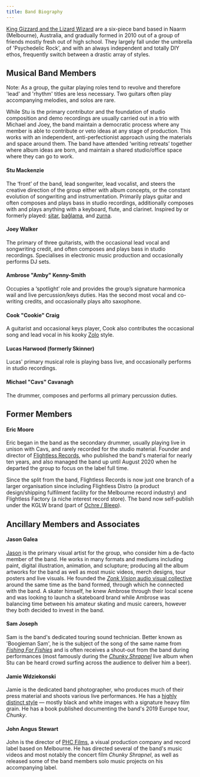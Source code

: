 ```yaml
---
title: Band Biography
---
```


[King Gizzard and the Lizard Wizard](https://kinggizzardandthelizardwizard.com/) are a six-piece band based in Naarm (Melbourne), Australia, and gradually formed in 2010 out of a group of friends mostly fresh out of high school. They largely fall under the umbrella of 'Psychedelic Rock', and with an always independent and totally DIY ethos, frequently switch between a drastic array of styles.

## Musical Band Members

Note: As a group, the guitar playing roles tend to revolve and therefore 'lead' and 'rhythm' titles are less necessary. Two guitars often play accompanying melodies, and solos are rare.

While Stu is the primary contributor and the foundation of studio composition and demo recordings are usually carried out in a trio with Michael and Joey, the band maintain a democratic process where any member is able to contribute or veto ideas at any stage of production. This works with an independent, anti-perfectionist approach using the materials and space around them. The band have attended ‘writing retreats’ together where album ideas are born, and maintain a shared studio/office space where they can go to work.


#### Stu Mackenzie

The ‘front’ of the band, lead songwriter, lead vocalist, and steers the creative direction of the group either with album concepts, or the constant evolution of songwriting and instrumentation. Primarily plays guitar and often composes and plays bass in studio recordings, additionally composes with and plays anything with a keyboard, flute, and clarinet. Inspired by or formerly played: [sitar](https://en.wikipedia.org/wiki/Sitar), [bağlama](https://en.wikipedia.org/wiki/Ba%C4%9Flama), and [zurna](https://en.wikipedia.org/wiki/Zurna).


#### Joey Walker

The primary of three guitarists, with the occasional lead vocal and songwriting credit, and often composes and plays bass in studio recordings. Specialises in electronic music production and occasionally performs DJ sets.


#### Ambrose "Amby" Kenny-Smith

Occupies a ‘spotlight’ role and provides the group’s signature harmonica wail and live percussion/keys duties. Has the second most vocal and co-writing credits, and occasionally plays alto saxophone.


#### Cook "Cookie" Craig

A guitarist and occasional keys player, Cook also contributes the occasional song and lead vocal in his kooky [Zolo](https://www.last.fm/tag/zolo) style.


#### Lucas Harwood (formerly Skinner)

Lucas' primary musical role is playing bass live, and occasionally performs in studio recordings.  


#### Michael "Cavs" Cavanagh

The drummer, composes and performs all primary percussion duties.


## Former Members

#### Eric Moore

Eric began in the band as the secondary drummer, usually playing live in unison with Cavs, and rarely recorded for the studio material. Founder and director of [Flightless Records](https://flightlessrecords.com/), who published the band's material for nearly ten years, and also managed the band up until August 2020 when he departed the group to focus on the label full time.

Since the split from the band, Flightless Records is now just one branch of a larger organisation since including Flightless Distro (a product design/shipping fulfilment facility for the Melbourne record industry) and Flightless Factory (a niche interest record store). The band now self-publish under the KGLW brand (part of [Ochre / Bleep](https://bleep.com/label/2256-ochre-records)).


## Ancillary Members and Associates

#### Jason Galea

[Jason](https://jasongalea.com/) is the primary visual artist for the group, who consider him a de-facto member of the band. He works in many formats and mediums including paint, digital illustration, animation, and sclupture; producing all the album artworks for the band as well as most music videos, merch designs, tour posters and live visuals. He founded the [_Zonk Vision_ audio visual collective](https://www.youtube.com/channel/UCRpt88xyuJpE6N510kVZDJA) around the same time as the band formed, through which he connected with the band. A skater himself, he knew Ambrose through their local scene and was looking to launch a skateboard brand while Ambrose was balancing time between his amateur skating and music careers, however they both decided to invest in the band.


#### Sam Joseph

Sam is the band's dedicated touring sound technician. Better known as 'Boogieman Sam', he is the subject of the song of the same name from [_Fishing For Fishies_](https://kglw.net/releases/fishing-for-fishies) and is often receives a shout-out from the band during performances (most famously during the [_Chunky Shrapnel_](https://kglw.net/releases/chunky-shrapnel) live album when Stu can be heard crowd surfing across the audience to deliver him a beer).


#### Jamie Wdziekonski

Jamie is the dedicated band photographer, who produces much of their press material and shoots various live performances. He has a [highly distinct style](http://sub-lation.com/) — mostly black and white images with a signature heavy film grain. He has a book published documenting the band's 2019 Europe tour, _Chunky_.


#### John Angus Stewart

John is the director of [PHC Films](https://phcfilms.com/), a visual production company and record label based on Melbourne. He has directed several of the band's music videos and most notably the concert film _Chunky Shrapnel_, as well as released some of the band members solo music projects on his accompanying label.
